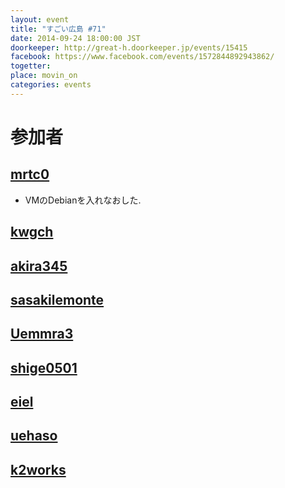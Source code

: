```yaml
---
layout: event
title: "すごい広島 #71"
date: 2014-09-24 18:00:00 JST
doorkeeper: http://great-h.doorkeeper.jp/events/15415
facebook: https://www.facebook.com/events/1572844892943862/
togetter:
place: movin_on
categories: events
---
```


# 参加者


## [mrtc0](http://twitter.com/mrtc0)

* VMのDebianを入れなおした.


## [kwgch](https://github.com/kwgch)


## [akira345](https://github.com/akira345)


## [sasakilemonte](https://github.com/sasakilemonte)


## [Uemmra3](https://github.com/Uemmra3)


## [shige0501](https://github.com/shige0501)


## [eiel](http://eiel.info/)


## [uehaso](https://github.com/uehaso)


## [k2works](https://github.com/k2works)
